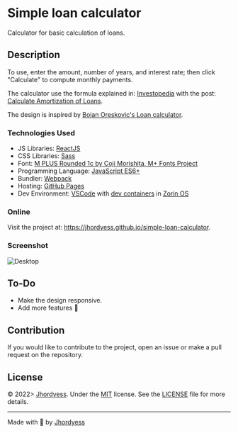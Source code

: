 # Simple loan calculator

Calculator for basic calculation of loans.

## Description

To use, enter the amount, number of years, and interest rate; then click "Calculate" to compute monthly payments.

The calculator use the formula explained in: [Investopedia](https://www.investopedia.com/) with the post: [Calculate Amortization of Loans](https://www.investopedia.com/terms/a/amortization.asp#toc-amortization-of-loans).

The design is inspired by [Bojan Oreskovic's Loan calculator](https://dribbble.com/shots/16434845-Loan-calculator).

### Technologies Used

- JS Libraries: [ReactJS](https://reactjs.org/)
- CSS Libraries: [Sass](https://sass-lang.com/)
- Font: [M PLUS Rounded 1c by Coji Morishita, M+ Fonts Project](https://fonts.google.com/specimen/M+PLUS+Rounded+1c)
- Programming Language: [JavaScript ES6+](https://developer.mozilla.org/en-US/docs/Web/JavaScript)
- Bundler: [Webpack](https://webpack.js.org/)
- Hosting: [GitHub Pages](https://pages.github.com/)
- Dev Environment: [VSCode](https://code.visualstudio.com/) with [dev containers](https://code.visualstudio.com/docs/remote/containers) in [Zorin OS](https://zorinos.com/)

### Online

Visit the project at: <https://jhordyess.github.io/simple-loan-calculator>.

### Screenshot

![Desktop](https://res.cloudinary.com/jhordyess/image/upload/v1679090677/simple-loan-calculator/desktop.png)

## To-Do

- Make the design responsive.
- Add more features 🤔

## Contribution

If you would like to contribute to the project, open an issue or make a pull request on the repository.

## License

© 2022> [Jhordyess](https://github.com/jhordyess). Under the [MIT](https://choosealicense.com/licenses/mit/) license. See the [LICENSE](./LICENSE) file for more details.

---

Made with 💪 by [Jhordyess](https://www.jhordyess.com/)
